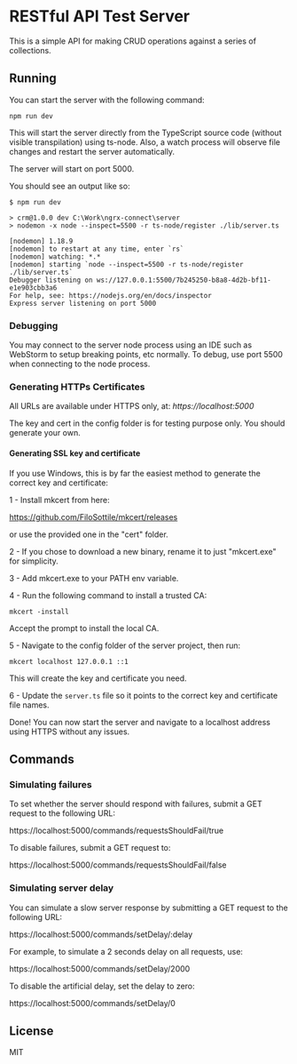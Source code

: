 # RESTful API Test Server

This is a simple API for making CRUD operations against a series of collections.

## Running

You can start the server with the following command:

`npm run dev`

This will start the server directly from the TypeScript source code (without visible transpilation) using ts-node. Also, a watch process will
observe file changes and restart the server automatically.

The server will start on port 5000.

You should see an output like so:

```
$ npm run dev

> crm@1.0.0 dev C:\Work\ngrx-connect\server
> nodemon -x node --inspect=5500 -r ts-node/register ./lib/server.ts

[nodemon] 1.18.9
[nodemon] to restart at any time, enter `rs`
[nodemon] watching: *.*
[nodemon] starting `node --inspect=5500 -r ts-node/register ./lib/server.ts`
Debugger listening on ws://127.0.0.1:5500/7b245250-b8a8-4d2b-bf11-e1e903cbb3a6
For help, see: https://nodejs.org/en/docs/inspector
Express server listening on port 5000
```

### Debugging

You may connect to the server node process using an IDE such as WebStorm to setup breaking points, etc normally. To debug, use port 5500 when
connecting to the node process.

### Generating HTTPs Certificates

All URLs are available under HTTPS only, at: *https://localhost:5000*

The key and cert in the config folder is for testing purpose only. You should generate your own.

#### Generating SSL key and certificate

If you use Windows, this is by far the easiest method to generate the correct key and certificate:

1 - Install mkcert from here:

https://github.com/FiloSottile/mkcert/releases

or use the provided one in the "cert" folder.

2 - If you chose to download a new binary, rename it to just "mkcert.exe" for simplicity.

3 - Add mkcert.exe to your PATH env variable.

4 - Run the following command to install a trusted CA:

`mkcert -install`

Accept the prompt to install the local CA.

5 - Navigate to the config folder of the server project, then run:

`mkcert localhost 127.0.0.1 ::1`

This will create the key and certificate you need.

6 - Update the `server.ts` file so it points to the correct key and certificate file names.

Done! You can now start the server and navigate to a localhost address using HTTPS without any issues.


## Commands

### Simulating failures

To set whether the server should respond with failures, submit a GET request to the following URL:

https://localhost:5000/commands/requestsShouldFail/true

To disable failures, submit a GET request to:

https://localhost:5000/commands/requestsShouldFail/false

### Simulating server delay

You can simulate a slow server response by submitting a GET request to the following URL:

https://localhost:5000/commands/setDelay/:delay

For example, to simulate a 2 seconds delay on all requests, use:

https://localhost:5000/commands/setDelay/2000

To disable the artificial delay, set the delay to zero:

https://localhost:5000/commands/setDelay/0


## License

MIT

